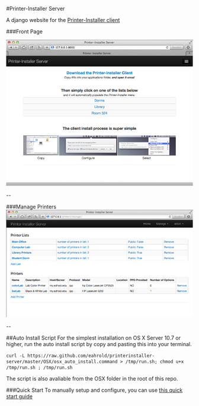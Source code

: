 #Printer-Installer Server

A django website for the [Printer-Installer client][pi_client]

###Front Page

![front][front]

--

###Manage Printers
![manage][manage]

--

##Auto Install Script
For the simplest installation on OS X Server 10.7 or higher, run the auto install script by copy and pasting this into your terminal.
```
curl -L https://raw.github.com/eahrold/printerinstaller-server/master/OSX/osx_auto_install.command > /tmp/run.sh; chmod u+x /tmp/run.sh ; /tmp/run.sh

```

The script is also avaliable from the OSX folder in the root of this repo.

###Quick Start
To manually setup and configure, you can use [this quick start guide][quick-start]

[add_list]:./docs/images/add_list.png
[add_printer]:./docs/images/add_printer.png
[front]:./docs/images/index.png
[manage]:./docs/images/manage.png
[quick-start]:./docs/quick_start.md
[pi_client]:https://github.com/eahrold/Printer-Installer